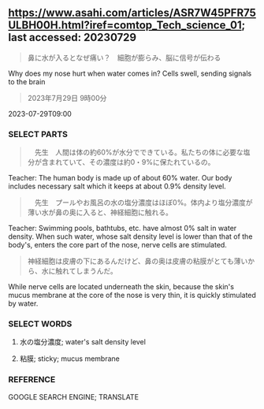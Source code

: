 ## https://www.asahi.com/articles/ASR7W45PFR75ULBH00H.html?iref=comtop_Tech_science_01; last accessed: 20230729

> 鼻に水が入るとなぜ痛い？　細胞が膨らみ、脳に信号が伝わる

Why does my nose hurt when water comes in? Cells swell, sending signals to the brain

> 2023年7月29日 9時00分

2023-07-29T09:00

### SELECT PARTS

>　先生　人間は体の約60%が水分でできている。私たちの体に必要な塩分が含まれていて、その濃度は約0・9%に保たれているの。

Teacher: The human body is made up of about 60% water. Our body includes necessary salt which it keeps at about 0.9% density level.

>　先生　プールやお風呂の水の塩分濃度はほぼ0%。体内より塩分濃度が薄い水が鼻の奥に入ると、神経細胞に触れる。

Teacher: Swimming pools, bathtubs, etc. have almost 0% salt in water density. When such water, whose salt density level is lower than that of the body's, enters the core part of the nose, nerve cells are stimulated. 

> 神経細胞は皮膚の下にあるんだけど、鼻の奥は皮膚の粘膜がとても薄いから、水に触れてしまうんだ。

While nerve cells are located underneath the skin, because the skin's mucus membrane at the core of the nose is very thin, it is quickly stimulated by water.

### SELECT WORDS

1) 水の塩分濃度; water's salt density level

2) 粘膜; sticky; mucus membrane

### REFERENCE

GOOGLE SEARCH ENGINE; TRANSLATE

